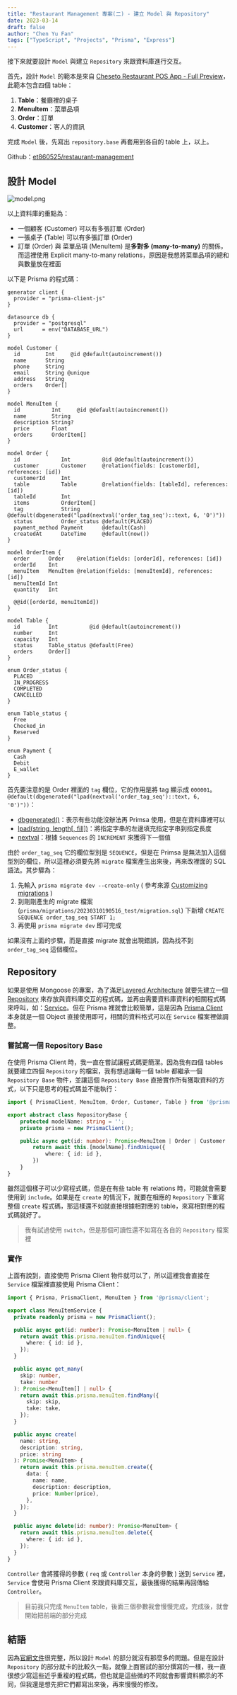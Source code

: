 ```yaml
---
title: "Restaurant Management 專案(二) - 建立 Model 與 Repository"
date: 2023-03-14
draft: false
author: "Chen Yu Fan"
tags: ["TypeScript", "Projects", "Prisma", "Express"]
---
```


接下來就要設計 `Model` 與建立 `Repository` 來跟資料庫進行交互。

首先，設計 `Model` 的範本是來自 [Cheseto Restaurant POS App - Full Preview](https://dribbble.com/shots/20762377-Cheseto-Restaurant-POS-App-Full-Preview)，此範本包含四個 table：

1. **Table**：餐廳裡的桌子
2. **MenuItem**：菜單品項
3. **Order**：訂單
4. **Customer**：客人的資訊

完成 `Model` 後，先寫出 `repository.base` 再套用到各自的 table 上，以上。

Github：[et860525/restaurant-management](https://github.com/et860525/restaurant-management)

<!--more-->

## 設計 Model

![model.png](/images/Restaurant-management/model.png)

以上資料庫的重點為：

- 一個顧客 (Customer) 可以有多張訂單 (Order)
- 一張桌子 (Table) 可以有多張訂單 (Order)
- 訂單 (Order) 與 菜單品項 (MenuItem) 是**多對多 (many-to-many)** 的關係，而這裡使用 Explicit  many-to-many relations，原因是我想將菜單品項的總和與數量放在裡面

以下是 Prisma 的程式碼：

```prisma
generator client {
  provider = "prisma-client-js"
}

datasource db {
  provider = "postgresql"
  url      = env("DATABASE_URL")
}

model Customer {
  id        Int     @id @default(autoincrement())
  name      String
  phone     String
  email     String @unique
  address   String
  orders    Order[]
}

model MenuItem {
  id          Int     @id @default(autoincrement())  
  name        String
  description String?
  price       Float 
  orders      OrderItem[]
}

model Order {
  id             Int          @id @default(autoincrement())
  customer       Customer     @relation(fields: [customerId], references: [id])
  customerId     Int
  table          Table        @relation(fields: [tableId], references: [id])
  tableId        Int
  items          OrderItem[]
  tag            String       @default(dbgenerated("lpad(nextval('order_tag_seq')::text, 6, '0')"))
  status         Order_status @default(PLACED)
  payment_method Payment      @default(Cash)     
  createdAt      DateTime     @default(now())
}

model OrderItem {
  order      Order    @relation(fields: [orderId], references: [id])
  orderId    Int
  menuItem   MenuItem @relation(fields: [menuItemId], references: [id])
  menuItemId Int
  quantity   Int
     
  @@id([orderId, menuItemId])
}

model Table {
  id         Int          @id @default(autoincrement())
  number     Int
  capacity   Int
  status     Table_status @default(Free)
  orders     Order[]
}

enum Order_status {
  PLACED
  IN_PROGRESS
  COMPLETED
  CANCELLED
}

enum Table_status {
  Free
  Checked_in
  Reserved
}

enum Payment {
  Cash
  Debit
  E_wallet
}
```

首先要注意的是 Order 裡面的 `tag`  欄位，它的作用是將 tag 顯示成 `000001`。 `@default(dbgenerated("lpad(nextval('order_tag_seq')::text, 6, '0')"))`：
- [dbgenerated()](https://www.prisma.io/docs/reference/api-reference/prisma-schema-reference#dbgenerated)：表示有些功能沒辦法再 Primsa 使用，但是在資料庫裡可以
- [lpad(string, length[, fill])](https://www.postgresqltutorial.com/postgresql-string-functions/postgresql-lpad/)：將指定字串的左邊填充指定字串到指定長度
- [nextval](https://www.postgresqltutorial.com/postgresql-tutorial/postgresql-sequences/)：根據 `Sequences` 的 `INCREMENT` 來獲得下一個值

由於 `order_tag_seq` 它的欄位型別是 `SEQUENCE`，但是在 Primsa 是無法加入這個型別的欄位，所以這裡必須要先將 `migrate` 檔案產生出來後，再來改裡面的 SQL 語法。其步驟為：

1. 先輸入 `prisma migrate dev --create-only` ( 參考來源 [Customizing migrations](https://www.prisma.io/docs/concepts/components/prisma-migrate/migrate-development-production#customizing-migrations) )
2. 到剛剛產生的 migrate 檔案 (`prisma/migrations/20230310190516_test/migration.sql`) 下新增 `CREATE SEQUENCE order_tag_seq START 1;`
3. 再使用 `prisma migrate dev` 即可完成

如果沒有上面的步驟，而是直接 migrate 就會出現錯誤，因為找不到 `order_tag_seq` 這個欄位。

## Repository

如果是使用 Mongoose 的專案，為了滿足[Layered Architecture](https://www.oreilly.com/library/view/software-architecture-patterns/9781491971437/ch01.html) 就要先建立一個 [Repository](https://github.com/et860525/express-project-architecture/tree/main/src/repositories) 來存放與資料庫交互的程式碼，並再由需要資料庫資料的相關程式碼來呼叫，如：[Service](https://github.com/et860525/express-project-architecture/blob/main/src/main/api/todo/todo.service.ts)。但在 Prisma 裡就會比較簡單，這是因為 [Prisma Client](https://www.prisma.io/docs/concepts/components/prisma-client) 本身就是一個 Object 直接使用即可，相關的資料格式可以在 `Service` 檔案裡做調整。

### 嘗試寫一個 Repository Base

在使用 Prisma Client 時，我一直在嘗試讓程式碼更簡潔。因為我有四個 tables 就要建立四個 `Repository` 的檔案，我有想過讓每一個 table 都繼承一個 `Repository Base` 物件，並讓這個 `Repository Base` 直接實作所有獲取資料的方式，以下只是思考的程式碼並不能執行：

```ts
import { PrismaClient, MenuItem, Order, Customer, Table } from '@prisma/client';

export abstract class RepositoryBase {
	protected modelName: string = '';
	private prisma = new PrismaClient();

	public async get(id: number): Promise<MenuItem | Order | Customer | Table | null> {
		return await this.[modelName].findUnique({
			where: { id: id },
		})
	}
}
```

雖然這個樣子可以少寫程式碼，但是在有些 table 有 relations 時，可能就會需要使用到 `include`。如果是在 `create` 的情況下，就要在相應的 `Repository` 下重寫整個 `create` 程式碼，那這樣還不如就直接根據相對應的 table，來寫相對應的程式碼就好了。

> 我有試過使用 `switch`，但是那個可讀性還不如寫在各自的 `Repository` 檔案裡

### 實作

上面有說到，直接使用 Prisma Client 物件就可以了，所以這裡我會直接在 `Service` 檔案裡直接使用 Prisma Client：

```ts
import { Prisma, PrismaClient, MenuItem } from '@prisma/client';

export class MenuItemService {
  private readonly prisma = new PrismaClient();

  public async get(id: number): Promise<MenuItem | null> {
    return await this.prisma.menuItem.findUnique({
      where: { id: id },
    });
  }

  public async get_many(
    skip: number,
    take: number
  ): Promise<MenuItem[] | null> {
    return await this.prisma.menuItem.findMany({
      skip: skip,
      take: take,
    });
  }

  public async create(
    name: string,
    description: string,
    price: string
  ): Promise<MenuItem> {
    return await this.prisma.menuItem.create({
      data: {
        name: name,
        description: description,
        price: Number(price),
      },
    });
  }

  public async delete(id: number): Promise<MenuItem> {
    return await this.prisma.menuItem.delete({
      where: { id: id },
    });
  }
}
```

`Controller` 會將獲得的參數 ( `req` 或 `Controller` 本身的參數 ) 送到 `Service` 裡，`Service` 會使用 Prisma Client 來跟資料庫交互，最後獲得的結果再回傳給 `Controller`。

> 目前我只完成 `MenuItem` table，後面三個參數我會慢慢完成，完成後，就會開始把前端的部分完成

## 結語

因為[官網文件](https://www.prisma.io/docs/concepts/components/prisma-schema)很完整，所以設計 `Model` 的部分就沒有那麼多的問題。但是在設計 `Repository` 的部分就卡的比較久一點，就像上面嘗試的部分撰寫的一樣，我一直很想少寫這些近乎重複的程式碼，但也就是這些微的不同就會影響資料顯示的不同，但我還是想先把它們都寫出來後，再來慢慢的修改。
